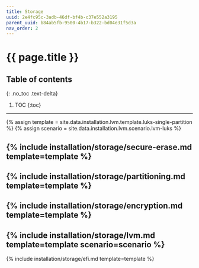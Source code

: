 ```yaml
---
title: Storage
uuid: 2e4fc95c-3adb-46df-bf4b-c37e552a3195
parent_uuid: b84ab5fb-9500-4b17-b322-bd04e31f5d3a
nav_order: 2
---
```


# {{ page.title }}

## Table of contents
{: .no_toc .text-delta}

1. TOC
{:toc}

---

{% assign template = site.data.installation.lvm.template.luks-single-partition %}
{% assign scenario = site.data.installation.lvm.scenario.lvm-luks %}

{% include installation/storage/secure-erase.md template=template %}
---
{% include installation/storage/partitioning.md template=template %}
---
{% include installation/storage/encryption.md template=template %}
---
{% include installation/storage/lvm.md template=template scenario=scenario %}
---
{% include installation/storage/efi.md template=template %}
